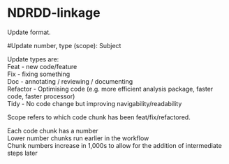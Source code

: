 # NDRDD-linkage
 
Update format.<br/>

#Update number, type (scope): Subject

Update types are:<br/>
Feat     - new code/feature<br/>
Fix      - fixing something<br/>
Doc      - annotating / reviewing / documenting <br/>
Refactor - Optimising code (e.g. more efficient analysis package, faster code, faster processor) <br/>
Tidy     - No code change but improving navigability/readability<br/>

Scope refers to which code chunk has been feat/fix/refactored. 

Each code chunk has a number<br/>
Lower number chunks run earlier in the workflow<br/>
Chunk numbers increase in 1,000s to allow for the addition of intermediate steps later<br/>
